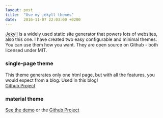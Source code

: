 ```yaml
---
layout: post
title:  "Use my jekyll themes"
date:   2016-11-07 22:03:00 +0200
---
```


[Jekyll](http://jekyllrb.com/) is a widely used static site generator that powers lots of websites, also this one.
I have created two easy configurable and minimal themes. You can use them how you want. They are open source on Github - both licensed under MIT.

### single-page theme
This theme generates only one html page, but with all the features, you would expect from a blog. Used in this blog!  
[Github Project](https://github.com/lukas-h/onepage) 

### material theme
[See the demo](http://himsel.me/material-theme/) or the [Github Project](https://github.com/lukas-h/material-theme)